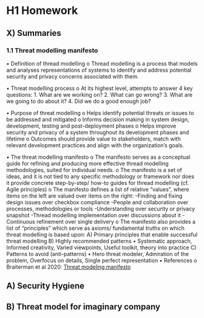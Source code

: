 # H1 Homework

## X) Summaries

### 1.1 Threat modelling manifesto

•	Definition of thread modelling
    o	Thread modelling is a process that models and analyses representations of systems to identify and address potential security and privacy concerns associated with them.
    
•	Threat modelling process
    o	At its highest level, attempts to answer 4 key questions:
    1. What are we working on?
    2. What can go wrong?
    3. What are we going to do about it?
    4. Did we do a good enough job?
    
•	Purpose of threat modelling
    o	Helps identify potential threats or issues to be addressed and mitigated
    o	Informs decision making in system design, development, testing and post-deployment phases 
    o	Helps improve security and privacy of a system throughout its development phases and lifetime
    o	Outcomes should provide value to stakeholders, match with relevant development practices and align with the organization’s goals.
    
•	The threat modelling manifesto
    o	The manifesto serves as a conceptual guide for refining and producing more effective thread modelling methodologies, suited for individual needs. 
    o	The manifesto is a set of ideas, and it is not tied to any specific methodology or framework nor does it provide concrete step-by-step/ how-to guides for thread modelling (cf. Agile principles)
    o The manifesto defines a list of relative “values”, where items on the left are valued over items on the right:
        -Finding and fixing design issues over checkbox compliance
        -People and collaboration over processes, methodologies or tools
        -Understanding over security or privacy snapshot
        -Thread modelling implementation over discussions about it
        -Continuous refinement over single delivery
    o	The manifesto also provides a list of “principles” which serve as axioms/ fundamental truths on which threat modelling is based upon:
        A) Primary principles that enable successful threat modelling
        B) Highly recommended patterns
              •	Systematic approach, Informed creativity, Varied viewpoints, Useful toolkit, theory into practice
        C) Patterns to avoid (anti-patterns)
              •	Hero threat modeler, Admiration of the problem, Overfocus on details, Single perfect representation
•	References
    o	Braiterman et al 2020: [Threat modeling manifesto](https://www.threatmodelingmanifesto.org/)


## A) Security Hygiene

## B) Threat model for imaginary company

